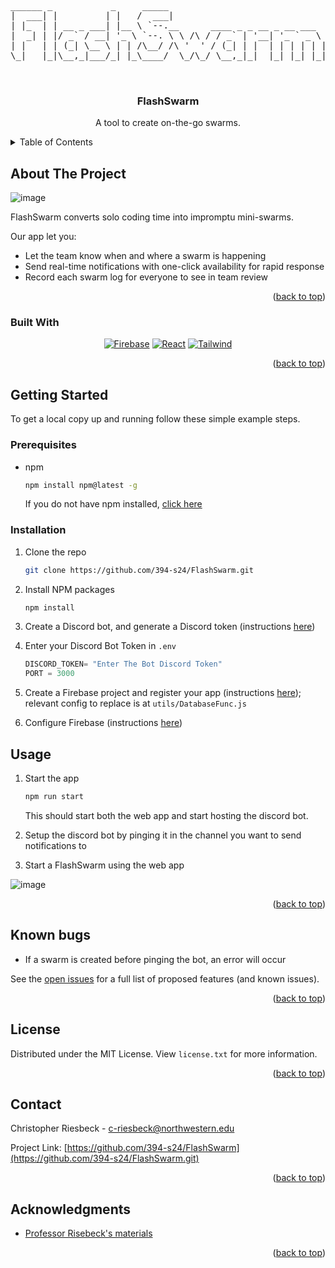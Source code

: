 <!-- Improved compatibility of back to top link: See: https://github.com/othneildrew/Best-README-Template/pull/73 -->
<a name="readme-top"></a>

<!-- PROJECT SHIELDS -->
<!--
*** I'm using markdown "reference style" links for readability.
*** Reference links are enclosed in brackets [ ] instead of parentheses ( ).
*** See the bottom of this document for the declaration of the reference variables
*** for contributors-url, forks-url, etc. This is an optional, concise syntax you may use.
*** https://www.markdownguide.org/basic-syntax/#reference-style-links
-->

<!-- PROJECT LOGO -->
<br />
<div align="center">
  <pre>
______ _           _     _____                              
|  ___| |         | |   /  ___|                             
| |_  | | __ _ ___| |__ \ `--.__      ____ _ _ __ _ __ ___  
|  _| | |/ _` / __| '_ \ `--. \ \ /\ / / _` | '__| '_ ` _ \ 
| |   | | (_| \__ \ | | /\__/ /\ '  ' / (_| | |  | | | | | |
\_|   |_|\__,_|___/_| |_\____/  \_/\_/ \__,_|_|  |_| |_| |_|
                                                            
  </pre>

  <h3 align="center">FlashSwarm</h3>

  <p align="center">
    A tool to create on-the-go swarms.
  </p>
</div>



<!-- TABLE OF CONTENTS -->
<details>
  <summary>Table of Contents</summary>
  <ol>
    <li>
      <a href="#about-the-project">About The Project</a>
      <ul>
        <li><a href="#built-with">Built With</a></li>
      </ul>
    </li>
    <li>
      <a href="#getting-started">Getting Started</a>
      <ul>
        <li><a href="#prerequisites">Prerequisites</a></li>
        <li><a href="#installation">Installation</a></li>
      </ul>
    </li>
    <li><a href="#usage">Usage</a></li>
    <li><a href="#known-bugs">Known bugs</a></li>
    <li><a href="#contributing">Contributing</a></li>
    <li><a href="#license">License</a></li>
    <li><a href="#contact">Contact</a></li>
    <li><a href="#acknowledgments">Acknowledgments</a></li>
  </ol>
</details>



<!-- ABOUT THE PROJECT -->
## About The Project

![image](https://github.com/394-s24/FlashSwarm/assets/60253050/4cf2d4c1-2a5c-4007-8530-64668648a1a4)

FlashSwarm converts solo coding time into impromptu mini-swarms.

Our app let you:
* Let the team know when and where a swarm is happening
* Send real-time notifications with one-click availability for rapid response
* Record each swarm log for everyone to see in team review

<p align="right">(<a href="#readme-top">back to top</a>)</p>

### Built With
<div style="text-align: center;" markdown="1">

[![Firebase][Firebase.google.com]][firebase-url]
[![React][React.js]][React-url]
[![Tailwind][Tailwindcss.com]][tailwind-url]

</div>


<p align="right">(<a href="#readme-top">back to top</a>)</p>


<!-- GETTING STARTED -->
## Getting Started

To get a local copy up and running follow these simple example steps.

### Prerequisites

* npm
  ```sh
  npm install npm@latest -g
  ```
  <p align="left">
  If you do not have npm installed, 
  <a href="https://docs.npmjs.com/downloading-and-installing-node-js-and-npm">click here</a>
  </p>

### Installation

1. Clone the repo
   ```sh
   git clone https://github.com/394-s24/FlashSwarm.git
   ```
2. Install NPM packages
   ```sh
   npm install
   ```
3. Create a Discord bot, and generate a Discord token (instructions [here](https://www.writebots.com/discord-bot-token/))

4. Enter your Discord Bot Token in `.env`
   ```js
   DISCORD_TOKEN= "Enter The Bot Discord Token"
   PORT = 3000
   ```
5. Create a Firebase project and register your app (instructions [here](https://firebase.google.com/docs/web/setup#create-firebase-project-and-app)); relevant config to replace is at `utils/DatabaseFunc.js` 

6. Configure Firebase (instructions [here](https://firebase.google.com/docs/web/setup))

<!-- USAGE EXAMPLES -->
## Usage

1. Start the app
    ```sh
    npm run start
    ```
    This should start both the web app and start hosting the discord bot. 

2. Setup the discord bot by pinging it in the channel you want to send notifications to

3. Start a FlashSwarm using the web app

![image](https://github.com/394-s24/FlashSwarm/assets/60253050/e6fefa6a-edab-4153-ba03-3c452d524f93)

<p align="right">(<a href="#readme-top">back to top</a>)</p>

<!-- Known Bugs -->
## Known bugs 

- If a swarm is created before pinging the bot, an error will occur

See the [open issues](https://github.com/394-s24/FlashSwarm/issues) for a full list of proposed features (and known issues).

<p align="right">(<a href="#readme-top">back to top</a>)</p>


<!-- LICENSE -->
## License

Distributed under the MIT License. View `license.txt` for more information. 

<p align="right">(<a href="#readme-top">back to top</a>)</p>


<!-- CONTACT -->
## Contact

Christopher Riesbeck - c-riesbeck@northwestern.edu

Project Link: [https://github.com/394-s24/FlashSwarm](https://github.com/394-s24/FlashSwarm.git)

<p align="right">(<a href="#readme-top">back to top</a>)</p>



<!-- ACKNOWLEDGMENTS -->
## Acknowledgments

* [Professor Risebeck's materials](https://courses.cs.northwestern.edu/394/guides/overviews.php)

<p align="right">(<a href="#readme-top">back to top</a>)</p>



<!-- MARKDOWN LINKS & IMAGES -->
<!-- https://www.markdownguide.org/basic-syntax/#reference-style-links -->
[product-screenshot]: assets/bot.png
[React.js]: https://img.shields.io/badge/React-20232A?style=for-the-badge&logo=react&logoColor=61DAFB
[React-url]: https://reactjs.org/
[Tailwindcss.com]: https://img.shields.io/badge/Tailwind_CSS-38B2AC?style=for-the-badge&logo=tailwind-css&logoColor=white
[Tailwind-url]: https://tailwindcss.com
[Firebase.google.com]: https://img.shields.io/badge/firebase-a08021?style=for-the-badge&logo=firebase&logoColor=ffcd34
[firebase-url]: https://firebase.google.com/
